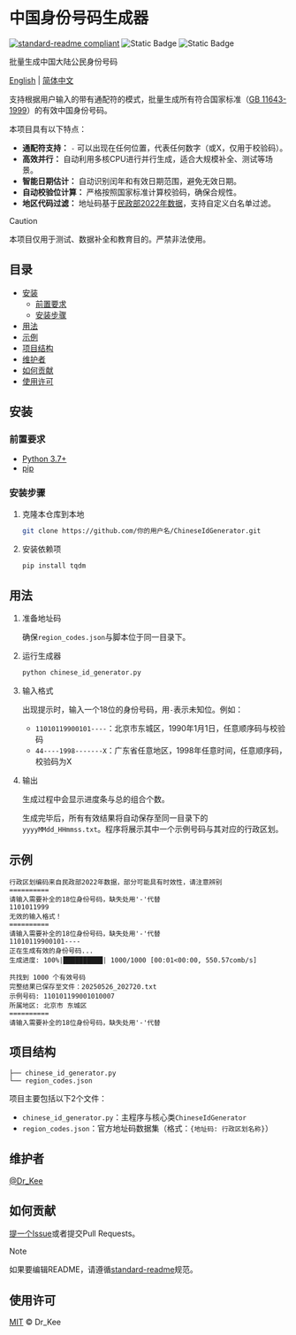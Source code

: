 # 中国身份号码生成器

[![standard-readme compliant](https://img.shields.io/badge/readme%20style-standard-brightgreen.svg?style=flat-square)](https://github.com/RichardLitt/standard-readme)
![Static Badge](https://img.shields.io/badge/license-MIT-blue)
![Static Badge](https://img.shields.io/badge/Python-3.7%2B-yellow)

批量生成中国大陆公民身份号码

[English](README.md) | [简体中文](README.zh-CN.md)

支持根据用户输入的带有通配符的模式，批量生成所有符合国家标准（[GB 11643-1999](https://openstd.samr.gov.cn/bzgk/std/newGbInfo?hcno=080D6FBF2BB468F9007657F26D60013E)）的有效中国身份号码。

本项目具有以下特点：

- **通配符支持：** `-` 可以出现在任何位置，代表任何数字（或X，仅用于校验码）。
- **高效并行：** 自动利用多核CPU进行并行生成，适合大规模补全、测试等场景。
- **智能日期估计：** 自动识别闰年和有效日期范围，避免无效日期。
- **自动校验位计算：** 严格按照国家标准计算校验码，确保合规性。
- **地区代码过滤：** 地址码基于[民政部2022年数据](https://www.mca.gov.cn/mzsj/xzqh/2022/202201xzqh.html)，支持自定义白名单过滤。

> [!CAUTION]
> 本项目仅用于测试、数据补全和教育目的。严禁非法使用。

## 目录

- [安装](#安装)
  - [前置要求](#前置要求)
  - [安装步骤](#安装步骤)
- [用法](#用法)
- [示例](#示例)
- [项目结构](#项目结构)
- [维护者](#维护者)
- [如何贡献](#如何贡献)
- [使用许可](#使用许可)

## 安装

### 前置要求

- [Python 3.7+](https://www.python.org/)
- [pip](https://pypi.org/project/pip/)

### 安装步骤

1. 克隆本仓库到本地

   ```sh
   git clone https://github.com/你的用户名/ChineseIdGenerator.git
   ```

2. 安装依赖项

   ```sh
   pip install tqdm
   ```

## 用法

1. 准备地址码

   确保`region_codes.json`与脚本位于同一目录下。

2. 运行生成器

   ```sh
   python chinese_id_generator.py
   ```

3. 输入格式

   出现提示时，输入一个18位的身份号码，用`-`表示未知位。例如：

   - `11010119900101----`：北京市东城区，1990年1月1日，任意顺序码与校验码
   - `44----1998-------X`：广东省任意地区，1998年任意时间，任意顺序码，校验码为X

4. 输出

   生成过程中会显示进度条与总的组合个数。

   生成完毕后，所有有效结果将自动保存至同一目录下的`yyyyMMdd_HHmmss.txt`。程序将展示其中一个示例号码与其对应的行政区划。

## 示例

```
行政区划编码来自民政部2022年数据，部分可能具有时效性，请注意辨别
==========
请输入需要补全的18位身份号码，缺失处用'-'代替
1101011999
无效的输入格式！
==========
请输入需要补全的18位身份号码，缺失处用'-'代替
11010119900101----
正在生成有效的身份号码...
生成进度: 100%|██████████| 1000/1000 [00:01<00:00, 550.57comb/s]

共找到 1000 个有效号码
完整结果已保存至文件：20250526_202720.txt
示例号码: 110101199001010007
所属地区: 北京市 东城区
==========
请输入需要补全的18位身份号码，缺失处用'-'代替
```

## 项目结构

```
├── chinese_id_generator.py
└── region_codes.json
```

项目主要包括以下2个文件：

- `chinese_id_generator.py`：主程序与核心类`ChineseIdGenerator`
- `region_codes.json`：官方地址码数据集（格式：`{地址码: 行政区划名称}`）

## 维护者

[@Dr_Kee](https://github.com/derec30240)

## 如何贡献

[提一个Issue](https://github.com/derec30240/ChineseIdGenerator/issues/new)或者提交Pull Requests。

> [!NOTE]
> 如果要编辑README，请遵循[standard-readme](https://github.com/RichardLitt/standard-readme)规范。

## 使用许可

[MIT](LICENSE) © Dr_Kee
